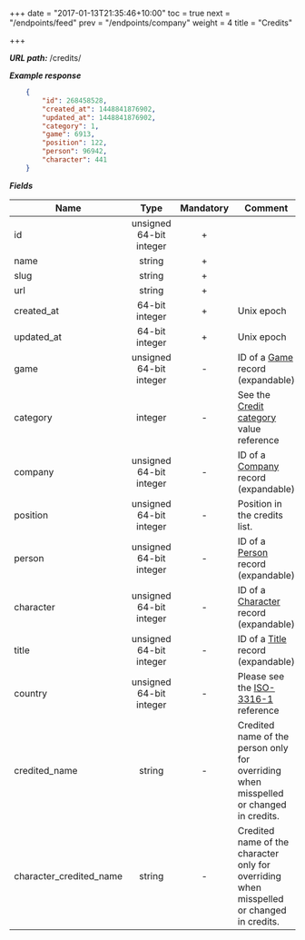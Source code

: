 +++
date = "2017-01-13T21:35:46+10:00"
toc = true
next = "/endpoints/feed"
prev = "/endpoints/company"
weight = 4
title = "Credits"

+++

***URL path:*** /credits/

***Example response***

```json
    {
        "id": 268458528,
        "created_at": 1448841876902,
        "updated_at": 1448841876902,
        "category": 1,
        "game": 6913,
        "position": 122,
        "person": 96942,
        "character": 441
    }
```

***Fields***

| Name       | Type                              | Mandatory | Comment |
| ---------- |:---------------------------------:|:---------:| ------- |
| id         | unsigned 64-bit integer           |     +     ||
| name       | string                            |     +     ||
| slug       | string                            |     +     ||
| url        | string                            |     +     ||
| created_at | 64-bit integer                    |     +     | Unix epoch |
| updated_at | 64-bit integer                    |     +     | Unix epoch |
| game       | unsigned 64-bit integer           |     -     | ID of a [Game](../game) record (expandable) |
| category   | integer                           |     -     | See the [Credit category](../../enum-fields/credit-category) value reference |
| company    | unsigned 64-bit integer           |     -     | ID of a [Company](../company) record (expandable) |
| position    | unsigned 64-bit integer           |     -     | Position in the credits list. |
| person    | unsigned 64-bit integer           |     -     | ID of a [Person](../person) record (expandable) |
| character    | unsigned 64-bit integer           |     -     | ID of a [Character](../character) record (expandable) |
| title    | unsigned 64-bit integer           |     -     | ID of a [Title](../title) record (expandable) |
| country    | unsigned 64-bit integer           |     -     | Please see the [ISO-3316-1](https://en.wikipedia.org/wiki/ISO_3166-1_numeric) reference |
| credited_name        | string                            |     -     | Credited name of the person only for overriding when misspelled or changed in credits. |
| character_credited_name        | string                            |     -     | Credited name of the character only for overriding when misspelled or changed in credits. |
